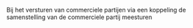 Bij het versturen van commerciele partijen via een koppeling de samenstelling van de commerciele partij meesturen